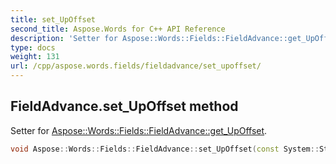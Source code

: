 ```yaml
---
title: set_UpOffset
second_title: Aspose.Words for C++ API Reference
description: 'Setter for Aspose::Words::Fields::FieldAdvance::get_UpOffset.'
type: docs
weight: 131
url: /cpp/aspose.words.fields/fieldadvance/set_upoffset/
---
```

## FieldAdvance.set_UpOffset method


Setter for [Aspose::Words::Fields::FieldAdvance::get_UpOffset](../get_upoffset/).

```cpp
void Aspose::Words::Fields::FieldAdvance::set_UpOffset(const System::String &value)
```

